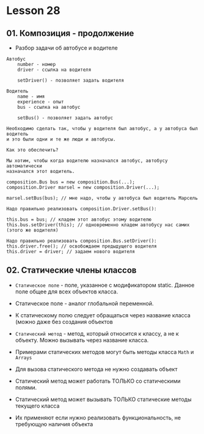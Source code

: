 # Lesson 28

## 01. Композиция - продолжение

* Разбор задачи об автобусе и водителе

```
Автобус
    number - номер
    driver - ссылка на водителя
    
    setDriver() - позволяет задать водителя
    
Водитель 
    name - имя
    experience - опыт
    bus - ссылка на автобус
    
    setBus() - позволяет задать автобус
    
Необходимо сделать так, чтобы у водителя был автобус, а у автобуса был водитель
и это были одни и те же люди и автобусы.

Как это обеспечить?

Мы хотим, чтобы когда водителю назначался автобус, автобусу автоматически
назначался этот водитель.

composition.Bus bus = new composition.Bus(...);
composition.Driver marsel = new composition.Driver(...);

marsel.setBus(bus); // мне надо, чтобы у автобуса был водитель Марсель

Надо правильно реализовать composition.Driver.setBus():

this.bus = bus; // кладем этот автобус этому водителю
this.bus.setDriver(this); // одновременно кладем автобусу нас самих (этого же водителя)

Надо правильно реализовать composition.Bus.setDriver():
this.driver.free(); // освобождаем предыдущего водителя
this.driver = driver; // задаем нового водителя
```

## 02. Статические члены классов

* `Статическое поле` - поле, указанное с модификатором static. Данное поле общее для всех объектов класса.
* Статическое поле - аналог глобальной переменной.
* К статическому полю следует обращаться через название класса (можно даже без создания объектов

* `Статический метод` - метод, который относится к классу, а не к объекту. Можно вызывать через название класса.
* Примерами статических методов могут быть методы класса `Math` и `Arrays`
* Для вызова статического метода не нужно создавать объект
* Статический метод может работать ТОЛЬКО со статическими полями.
* Статический метод может вызывать ТОЛЬКО статические методы текущего класса
* Их применяют если нужно реализовать функциональность, не трeбующую наличия объекта